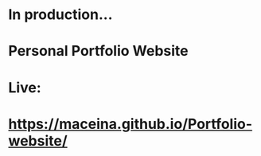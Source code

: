 # In production...

# Personal Portfolio Website

# Live:
# https://maceina.github.io/Portfolio-website/


